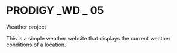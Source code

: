 # PRODIGY _WD _ 05
 Weather project

This is a simple weather website that displays the current weather conditions of a location.

